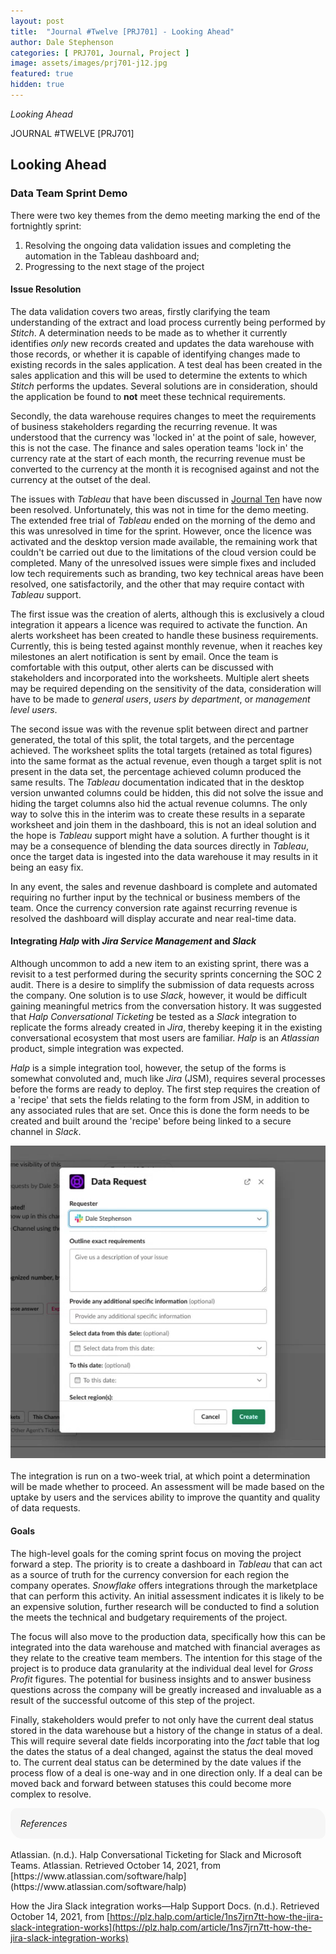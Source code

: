 ```yaml
---
layout: post
title:  "Journal #Twelve [PRJ701] - Looking Ahead" 
author: Dale Stephenson
categories: [ PRJ701, Journal, Project ]
image: assets/images/prj701-j12.jpg
featured: true
hidden: true
---
```

<i>Looking Ahead</i>

JOURNAL #TWELVE [PRJ701]

<h2>Looking Ahead</h2>
 
<h3>Data Team Sprint Demo</h3>
 
There were two key themes from the demo meeting marking the end of the fortnightly sprint:
 
1. Resolving the ongoing data validation issues and completing the automation in the Tableau dashboard and;
2. Progressing to the next stage of the project 
 
<h4>Issue Resolution</h4>
 
The data validation covers two areas, firstly clarifying the team understanding of the extract and load process currently being performed by <i>Stitch</i>. A determination needs to be made as to whether it currently identifies <i>only</i> new records created and updates the data warehouse with those records, or whether it is capable of identifying changes made to existing records in the sales application. A test deal has been created in the sales application and this will be used to determine the extents to which <i>Stitch</i> performs the updates. Several solutions are in consideration, should the application be found to <b>not</b> meet these technical requirements.
 
Secondly, the data warehouse requires changes to meet the requirements of business stakeholders regarding the recurring revenue. It was understood that the currency was 'locked in' at the point of sale, however, this is not the case. The finance and sales operation teams 'lock in' the currency rate at the start of each month, the recurring revenue must be converted to the currency at the month it is recognised against and not the currency at the outset of the deal.
 
The issues with <i>Tableau</i> that have been discussed in [Journal Ten](https://d-stephenson.github.io/prj701/journal/project/2021/10/04/journal-ten-prj701.html) have now been resolved. Unfortunately, this was not in time for the demo meeting. The extended free trial of <i>Tableau</i> ended on the morning of the demo and this was unresolved in time for the sprint. However, once the licence was activated and the desktop version made available, the remaining work that couldn't be carried out due to the limitations of the cloud version could be completed. Many of the unresolved issues were simple fixes and included low tech requirements such as branding, two key technical areas have been resolved, one satisfactorily, and the other that may require contact with <i>Tableau</i> support.
 
The first issue was the creation of alerts, although this is exclusively a cloud integration it appears a licence was required to activate the function. An alerts worksheet has been created to handle these business requirements. Currently, this is being tested against monthly revenue, when it reaches key milestones an alert notification is sent by email. Once the team is comfortable with this output, other alerts can be discussed with stakeholders and incorporated into the worksheets. Multiple alert sheets may be required depending on the sensitivity of the data, consideration will have to be made to <i>general users</i>, <i>users by department</i>, or <i>management level users</i>.
 
The second issue was with the revenue split between direct and partner generated, the total of this split, the total targets, and the percentage achieved. The worksheet splits the total targets (retained as total figures) into the same format as the actual revenue, even though a target split is not present in the data set, the percentage achieved column produced the same results. The <i>Tableau</i> documentation indicated that in the desktop version unwanted columns could be hidden, this did not solve the issue and hiding the target columns also hid the actual revenue columns. The only way to solve this in the interim was to create these results in a separate worksheet and join them in the dashboard, this is not an ideal solution and the hope is <i>Tableau</i> support might have a solution. A further thought is it may be a consequence of blending the data sources directly in <i>Tableau</i>, once the target data is ingested into the data warehouse it may results in it being an easy fix.
 
In any event, the sales and revenue dashboard is complete and automated requiring no further input by the technical or business members of the team. Once the currency conversion rate against recurring revenue is resolved the dashboard will display accurate and near real-time data.
 
<h4>Integrating <i>Halp</i> with <i>Jira Service Management</i> and <i>Slack</i></h4>
 
Although uncommon to add a new item to an existing sprint, there was a revisit to a test performed during the security sprints concerning the SOC 2 audit. There is a desire to simplify the submission of data requests across the company. One solution is to use <i>Slack</i>, however, it would be difficult gaining meaningful metrics from the conversation history. It was suggested that <i>Halp Conversational Ticketing</i> be tested as a <i>Slack</i> integration to replicate the forms already created in <i>Jira</i>, thereby keeping it in the existing conversational ecosystem that most users are familiar. <i>Halp</i> is an <i>Atlassian</i> product, simple integration was expected.
 
<i>Halp</i> is a simple integration tool, however, the setup of the forms is somewhat convoluted and, much like <i>Jira</i> (JSM), requires several processes before the forms are ready to deploy. The first step requires the creation of a 'recipe' that sets the fields relating to the form from JSM, in addition to any associated rules that are set. Once this is done the form needs to be created and built around the 'recipe' before being linked to a secure channel in <i>Slack</i>.
 
<center><img src="/assets/images/prj-j12-Halp-Integration.png" alt="Halp integration with Slack"></center>
<br>
The integration is run on a two-week trial, at which point a determination will be made whether to proceed. An assessment will be made based on the uptake by users and the services ability to improve the quantity and quality of data requests.
 
<h4>Goals</h4>
 
The high-level goals for the coming sprint focus on moving the project forward a step. The priority is to create a dashboard in <i>Tableau</i> that can act as a source of truth for the currency conversion for each region the company operates. <i>Snowflake</i> offers integrations through the marketplace that can perform this activity. An initial assessment indicates it is likely to be an expensive solution, further research will be conducted to find a solution the meets the technical and budgetary requirements of the project.
 
The focus will also move to the production data, specifically how this can be integrated into the data warehouse and matched with financial averages as they relate to the creative team members. The intention for this stage of the project is to produce data granularity at the individual deal level for <i>Gross Profit</i> figures. The potential for business insights and to answer business questions across the company will be greatly increased and invaluable as a result of the successful outcome of this step of the project.
 
Finally, stakeholders would prefer to not only have the current deal status stored in the data warehouse but a history of the change in status of a deal. This will require several date fields incorporating into the <i>fact</i> table that log the dates the status of a deal changed, against the status the deal moved to. The current deal status can be determined by the date values if the process flow of a deal is one-way and in one direction only. If a deal can be moved back and forward between statuses this could become more complex to resolve. 

<div style="background-color: #f6f6f6; padding: 1rem; border-radius: 10px 20px;"> 
    <i>References</i>
</div>
<br>
Atlassian. (n.d.). Halp Conversational Ticketing for Slack and Microsoft Teams. Atlassian. Retrieved October 14, 2021, from [https://www.atlassian.com/software/halp](https://www.atlassian.com/software/halp)

How the Jira Slack integration works—Halp Support Docs. (n.d.). Retrieved October 14, 2021, from [https://plz.halp.com/article/1ns7jrn7tt-how-the-jira-slack-integration-works](https://plz.halp.com/article/1ns7jrn7tt-how-the-jira-slack-integration-works)